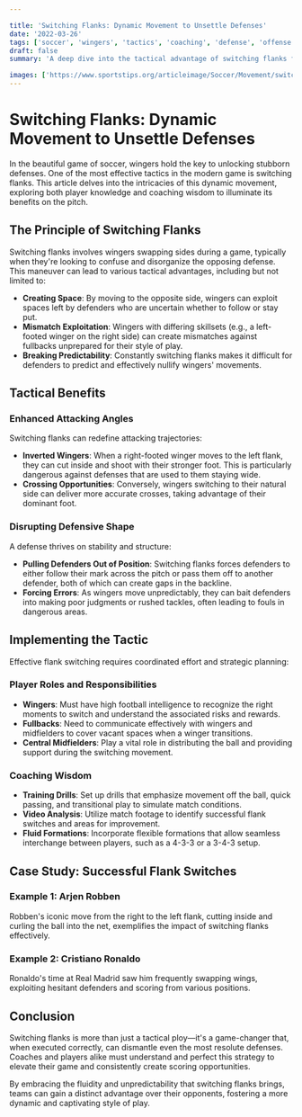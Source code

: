 ```yaml
---

title: 'Switching Flanks: Dynamic Movement to Unsettle Defenses'
date: '2022-03-26'
tags: ['soccer', 'wingers', 'tactics', 'coaching', 'defense', 'offense', 'strategy', 'football', 'player development']
draft: false
summary: 'A deep dive into the tactical advantage of switching flanks for wingers to create scoring opportunities and disrupt defensive setups.'

images: ['https://www.sportstips.org/articleimage/Soccer/Movement/switching_flanks_dynamic_movement_to_unsettle_defenses.webp']
---
```


# Switching Flanks: Dynamic Movement to Unsettle Defenses

In the beautiful game of soccer, wingers hold the key to unlocking stubborn defenses. One of the most effective tactics in the modern game is switching flanks. This article delves into the intricacies of this dynamic movement, exploring both player knowledge and coaching wisdom to illuminate its benefits on the pitch.

## The Principle of Switching Flanks

Switching flanks involves wingers swapping sides during a game, typically when they're looking to confuse and disorganize the opposing defense. This maneuver can lead to various tactical advantages, including but not limited to:

- **Creating Space**: By moving to the opposite side, wingers can exploit spaces left by defenders who are uncertain whether to follow or stay put.
- **Mismatch Exploitation**: Wingers with differing skillsets (e.g., a left-footed winger on the right side) can create mismatches against fullbacks unprepared for their style of play.
- **Breaking Predictability**: Constantly switching flanks makes it difficult for defenders to predict and effectively nullify wingers' movements.

## Tactical Benefits

### Enhanced Attacking Angles

Switching flanks can redefine attacking trajectories:
- **Inverted Wingers**: When a right-footed winger moves to the left flank, they can cut inside and shoot with their stronger foot. This is particularly dangerous against defenses that are used to them staying wide.
- **Crossing Opportunities**: Conversely, wingers switching to their natural side can deliver more accurate crosses, taking advantage of their dominant foot.

### Disrupting Defensive Shape

A defense thrives on stability and structure:
- **Pulling Defenders Out of Position**: Switching flanks forces defenders to either follow their mark across the pitch or pass them off to another defender, both of which can create gaps in the backline.
- **Forcing Errors**: As wingers move unpredictably, they can bait defenders into making poor judgments or rushed tackles, often leading to fouls in dangerous areas.

## Implementing the Tactic

Effective flank switching requires coordinated effort and strategic planning:

### Player Roles and Responsibilities

- **Wingers**: Must have high football intelligence to recognize the right moments to switch and understand the associated risks and rewards.
- **Fullbacks**: Need to communicate effectively with wingers and midfielders to cover vacant spaces when a winger transitions.
- **Central Midfielders**: Play a vital role in distributing the ball and providing support during the switching movement.

### Coaching Wisdom

- **Training Drills**: Set up drills that emphasize movement off the ball, quick passing, and transitional play to simulate match conditions.
- **Video Analysis**: Utilize match footage to identify successful flank switches and areas for improvement.
- **Fluid Formations**: Incorporate flexible formations that allow seamless interchange between players, such as a 4-3-3 or a 3-4-3 setup.

## Case Study: Successful Flank Switches

### Example 1: Arjen Robben

Robben's iconic move from the right to the left flank, cutting inside and curling the ball into the net, exemplifies the impact of switching flanks effectively.

### Example 2: Cristiano Ronaldo

Ronaldo's time at Real Madrid saw him frequently swapping wings, exploiting hesitant defenders and scoring from various positions.

## Conclusion

Switching flanks is more than just a tactical ploy—it's a game-changer that, when executed correctly, can dismantle even the most resolute defenses. Coaches and players alike must understand and perfect this strategy to elevate their game and consistently create scoring opportunities.

By embracing the fluidity and unpredictability that switching flanks brings, teams can gain a distinct advantage over their opponents, fostering a more dynamic and captivating style of play.

```